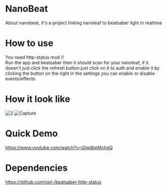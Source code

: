 # NanoBeat

About nanobeat, it's a project linking nanoleaf to beatsaber light in realtime

# How to use

You need http-status mod /!\
Run the app and beatsaber then it should scan for your nanoleaf, if it doesn't just click the refresh button just click on it to auth and enable it by clicking the button on the right in the settings you can enable or disable events/effects

# How it look like

![2](https://user-images.githubusercontent.com/64601123/145652226-dc48ddda-f513-4a62-9924-eb4bbca4c9f0.PNG)
![Capture](https://user-images.githubusercontent.com/64601123/145652227-aad048e3-92e8-4aee-bac2-73d1d61d75c1.PNG)

# Quick Demo

https://www.youtube.com/watch?v=QIwdbeMchgQ

# Dependencies

https://github.com/opl-/beatsaber-http-status
